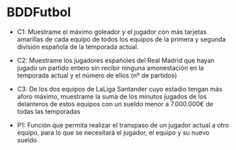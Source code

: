 # BDDFutbol
- C1: Muestrame el máximo goleador y el jugador con más tarjetas amarillas de cada equipo de todos los equipos de la primera y segunda división española de la temporada actual.
- C2: Muestrame los jugadores españoles del Real Madrid que hayan jugado un partido entero sin recibir ninguna amonestación en la temporada actual y el número de ellos (nº de partidos)
- C3: De los dos equipos de LaLiga Santander cuyo estadio tengan más aforo máximo, muestrame la suma de los minutos jugados de los delanteros de estos equipos con un sueldo menor a 7.000.000€ de todas las temporadas

- P1: Función que permita realizar el transpaso de un jugador actual a otro equipo, para lo que se necesitará el jugador, el equipo y su nuevo sueldo.
